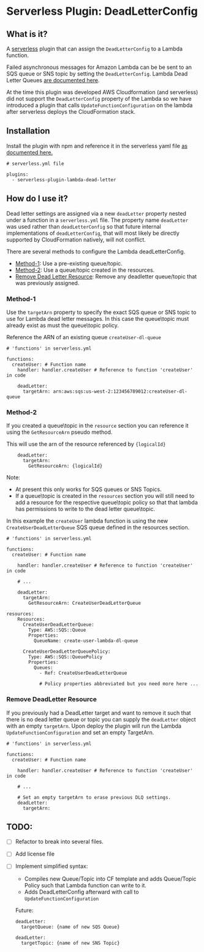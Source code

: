 # Serverless Plugin:  DeadLetterConfig

## What is it?

A [serverless](https://serverless.com/) plugin that can assign the `DeadLetterConfig` to a Lambda function.

Failed asynchronous messages for Amazon Lambda can be be sent to an SQS queue or SNS topic by setting the `DeadLetterConfig`.  Lambda Dead Letter Queues [are documented here](http://docs.aws.amazon.com/lambda/latest/dg/dlq.html).  

At the time this plugin was developed AWS Cloudformation (and serverless) did not support the `DeadLetterConfig` property of the Lambda so we have introduced a plugin that calls `UpdateFunctionConfiguration` on the lambda after serverless deploys the CloudFormation stack.

## Installation

Install the plugin with npm and reference it in the serverless yaml file [as documented here.](https://serverless.com/framework/docs/providers/aws/guide/plugins/)

```
# serverless.yml file

plugins:
  - serverless-plugin-lambda-dead-letter
```

## How do I use it?

Dead letter settings are assigned via a new `deadLetter` property nested under a function in a `serverless.yml` file.  The property name `deadLetter` was used rather than `deadLetterConfig` so that future internal implementations of `deadLetterConfig`, that will most likely be directly supported by CloudFormation natively, will not conflict.

There are several methods to configure the Lambda deadLetterConfig.

* [Method-1](#method-1):  Use a pre-existing queue/topic.
* [Method-2](#method-2):  Use a queue/topic created in the resources.
* [Remove Dead Letter Resource](#remove-deadletter-resource):  Remove any deadletter queue/topic that was previously assigned.
 

### Method-1
Use the `targetArn` property to specify the exact SQS queue or SNS topic to use for Lambda dead letter messages.  In this case the queue\topic must already exist as must the queue\topic policy.

Reference the ARN of an existing queue `createUser-dl-queue`
```
# 'functions' in serverless.yml

functions:
  createUser: # Function name
    handler: handler.createUser # Reference to function 'createUser' in code

    deadLetter:
      targetArn: arn:aws:sqs:us-west-2:123456789012:createUser-dl-queue
```

### Method-2
If you created a queue\topic in the `resource` section you can reference it using the `GetResourceArn` pseudo method.  

This will use the arn of the resource referenced by `{logicalId}`
```
    deadLetter:
      targetArn:
        GetResourceArn: {logicalId}
```
Note:  
- At present this only works for SQS queues or SNS Topics.
- If a queue\topic is created in the `resources` section you will still need to add a resource for the respective queue\topic policy so that that lambda has permissions to write to the dead letter queue\topic.

In this example the `createUser` lambda function is using the new `CreateUserDeadLetterQueue` SQS queue defined in the resources section.

```
# 'functions' in serverless.yml

functions:
  createUser: # Function name

    handler: handler.createUser # Reference to function 'createUser' in code

    # ...

    deadLetter:
      targetArn:
        GetResourceArn: CreateUserDeadLetterQueue

resources:
    Resources:
      CreateUserDeadLetterQueue:
        Type: AWS::SQS::Queue
        Properties:
          QueueName: create-user-lambda-dl-queue

      CreateUserDeadLetterQueuePolicy:
        Type: AWS::SQS::QueuePolicy
        Properties:
          Queues:
            - Ref: CreateUserDeadLetterQueue

            # Policy properties abbreviated but you need more here ...
```

### Remove DeadLetter Resource
If you previously had a DeadLetter target and want to remove it such that there is no dead letter queue or topic you can supply the `deadLetter` object with an empty `targetArn`.  Upon deploy the plugin will run the Lambda `UpdateFunctionConfiguration` and set an empty TargetArn.

```
# 'functions' in serverless.yml

functions:
  createUser: # Function name

    handler: handler.createUser # Reference to function 'createUser' in code

    # ...

    # Set an empty targetArn to erase previous DLQ settings.
    deadLetter:
      targetArn:
```



## TODO:

- [ ] Refactor to break into several files.
- [ ] Add license file
- [ ] Implement simplified syntax:
    - Compiles new Queue/Topic into CF template and adds Queue/Topic Policy such that Lambda function can write to it.
    - Adds DeadLetterConfig afterward with call to `UpdateFunctionConfiguration`

    Future:
    ```
    deadLetter:
      targetQueue: {name of new SQS Queue}
    ```

    ```
    deadLetter:
      targetTopic: {name of new SNS Topic}
    ```
